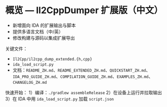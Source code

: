 # 概览 — Il2CppDumper 扩展版（中文）

- 新增面向 IDA 的扩展输出与脚本
- 提供多语言文档（中/英）
- 修改构建与源码以集成扩展导出

关键文件：
- `Il2Cpp/il2cpp_dump_extended.{h,cpp}`
- `ida_load_script.py`
- 文档：`README_ZH.md`、`README_EXTENDED_ZH.md`、`QUICKSTART_ZH.md`、`IDA_PRO_GUIDE_ZH.md`、`COMPILATION_GUIDE_ZH.md`、`EXAMPLES_ZH.md`、`CHANGELOG_ZH.md`

快速开始：
1）编译：`./gradlew assembleRelease`
2）在设备上运行并拉取输出
3）在 IDA 中用 `ida_load_script.py` 加载 `script.json`
